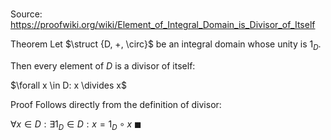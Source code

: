 # 

Source: https://proofwiki.org/wiki/Element_of_Integral_Domain_is_Divisor_of_Itself

Theorem
Let $\struct {D, +, \circ}$ be an integral domain whose unity is $1_D$.

Then every element of $D$ is a divisor of itself:

$\forall x \in D: x \divides x$


Proof
Follows directly from the definition of divisor:

$\forall x \in D: \exists 1_D \in D: x = 1_D \circ x$
$\blacksquare$





